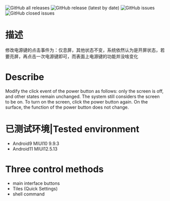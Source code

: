 ![GitHub all releases](https://img.shields.io/github/downloads/Xposed-Modules-Repo/me.neversleep.plusplus/total?color=1&style=plastic) 
![GitHub release (latest by date)](https://img.shields.io/github/v/release/Xposed-Modules-Repo/me.neversleep.plusplus?style=plastic)
![GitHub issues](https://img.shields.io/github/issues-raw/Xposed-Modules-Repo/me.neversleep.plusplus?style=plastic)
![GitHub closed issues](https://img.shields.io/github/issues-closed-raw/Xposed-Modules-Repo/me.neversleep.plusplus?style=plastic)
# 描述
修改电源键的点击事件为：仅息屏，其他状态不变，系统依然认为是开屏状态，若要亮屏，再点击一次电源键即可，而表面上电源键的功能并没啥变化
# Describe
Modify the click event of the power button as follows: only the screen is off, and other states remain unchanged. The system still considers the screen to be on. To turn on the screen, click the power button again. On the surface, the function of the power button does not change.

# 已测试环境|Tested environment
- Android9  MIUI10 9.9.3
- Android11 MIUI12.5.13

# Three control methods
- main interface buttons
- Tiles (Quick Settings)
- shell command
